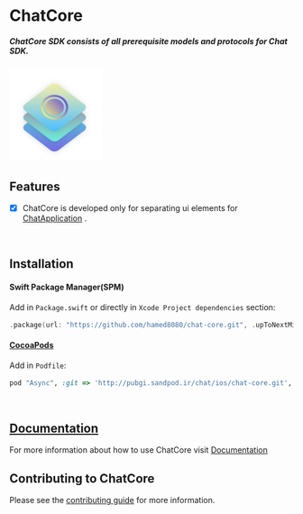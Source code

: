 # ChatCore

<h5>ChatCore SDK consists of all prerequisite models and protocols for Chat SDK.</h5>

<img src="https://github.com/hamed8080/chat-core/raw/main/images/icon.png"  width="164" height="164">

## Features

- [x] ChatCore is developed only for separating ui elements for [ChatApplication](https://github.com/hamed8080/chat-application) .
<br/>

## Installation

#### Swift Package Manager(SPM) 

Add in `Package.swift` or directly in `Xcode Project dependencies` section:

```swift
.package(url: "https://github.com/hamed8080/chat-core.git", .upToNextMinor(from: "2.0.1")),
```

#### [CocoaPods](https://cocoapods.org) 

Add in `Podfile`:

```ruby
pod "Async", :git => 'http://pubgi.sandpod.ir/chat/ios/chat-core.git', :tag => '2.0.1'
```
<br/>

## [Documentation](https://hamed8080.github.io/chat-core/documentation/chatcore/)
For more information about how to use ChatCore visit [Documentation](https://hamed8080.github.io/chat-core/documentation/chatcore/) 
<br/>

## Contributing to ChatCore
Please see the [contributing guide](/CONTRIBUTING.md) for more information.

<!-- Copyright (c) 2021-2022 Apple Inc and the Swift Project authors. All Rights Reserved. -->
